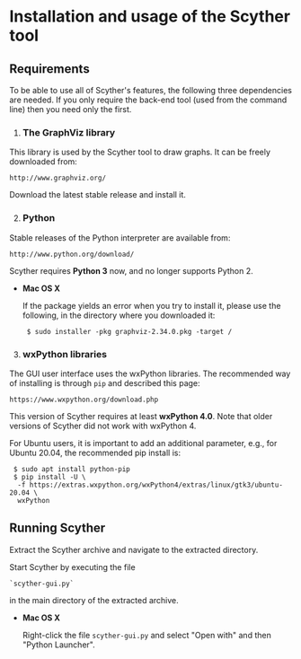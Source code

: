 Installation and usage of the Scyther tool
==========================================

Requirements
------------

To be able to use all of Scyther's features, the following three
dependencies are needed. If you only require the back-end tool (used
from the command line) then you need only the first.

1. ### The GraphViz library ###

  This library is used by the Scyther tool to draw graphs. It can be
  freely downloaded from:

	http://www.graphviz.org/

  Download the latest stable release and install it.


2. ### Python ###

  Stable releases of the Python interpreter are available from:

  	http://www.python.org/download/

  Scyther requires **Python 3** now, and no longer supports Python 2. 

  *	**Mac OS X**
  
  	If the package yields an error when you try to install it,
  	please use the following, in the directory where you downloaded
  	it:
  	
  	```
  	 $ sudo installer -pkg graphviz-2.34.0.pkg -target /
  	```


3. ### wxPython libraries ###

  The GUI user interface uses the wxPython libraries.
  The recommended way of installing is through `pip` and described this page:

	https://www.wxpython.org/download.php

  This version of Scyther requires at least **wxPython 4.0**. Note that older versions of Scyther did not work with wxPython 4.

  For Ubuntu users, it is important to add an additional parameter, e.g., for Ubuntu 20.04, the recommended pip install is:

  ```
   $ sudo apt install python-pip
   $ pip install -U \
    -f https://extras.wxpython.org/wxPython4/extras/linux/gtk3/ubuntu-20.04 \
    wxPython
  ```

Running Scyther
---------------

Extract the Scyther archive and navigate to the extracted directory.

Start Scyther by executing the file

  	`scyther-gui.py`

in the main directory of the extracted archive.

  *	**Mac OS X**
  
  	Right-click the file `scyther-gui.py` and select "Open with" and
  	then "Python Launcher".


